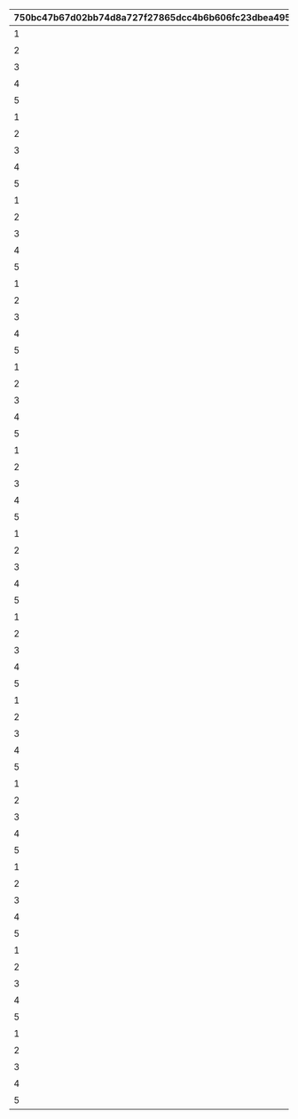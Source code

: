 |750bc47b67d02bb74d8a727f27865dcc4b6b606fc23dbea495a9964755c0105b|4795ee7344784733537a1b9b257379740b075e83139641bbf77d0415e3375045|a97545f3d2227a347b179c754b29cf7f06e99c563903ea908884568d089bc69f|d1f803dad5837622cec2c473b3befb344d1cb84de49919e7d9da44c22657443b|406c609808e70140c8aab2f897c2168ac515faa5c39a17ffeaa9fe2c1d162ee8|c9bc2f3e0a74541b3dd9bdb0dbd280e59390e9a49a4e1f816f40d0cc20711d0c|d9c93587a8fed50dd2647a4c124136a2b79f99c99c5432e95bdfa9fbb9ac3c9f|bda0758fa59995c053a2744ae9008c1be28efa309c23276429f241d20d611efd|c858fb42257d8ae36d0b43e907033ca910d47648798dcf2b1ec6e03acc8b9327|9e295915fc50db1adcd67ce2aba079a9b400f2e7810760160da6b0d830b3f144|4193265ff27a8ac325c2ec6e26693d9076680163e2a620ed1897f12b2c64e2e8|c90a4134ac32ced9e1ffdffa1e8134532a621ddbf3b974894de50452d65f6f64|4f2ae5753e6e66816717bd4072a4f6b59dc09eb2d6386ced450af0b69952cd70|4c5d14c6a24a8ab345142c9f854d61576ad4c3bab88824577e246051bb3f88cb|29bdff9c2f5cff470b352f473f899489964f7d6fc96d852c89fbc6ac879d529f|
| --- | --- | --- | --- | --- | --- | --- | --- | --- | --- | --- | --- | --- | --- | --- |
|1|80001|0|603|32001|1st Round Clear！|0|3200101|2030/04/01 14:59:59|2015/04/01 15:00:00|0|1004110|スペシャルダンジョンを1回登頂しよう|32001001|1|
|2|80001|0|603|32001|2nd Round Clear！|0|3200102|2030/04/01 14:59:59|2015/04/01 15:00:00|0|1004110|スペシャルダンジョンを2回登頂しよう|32001002|1|
|3|80001|0|603|32001|3rd Round Clear！|0|3200103|2030/04/01 14:59:59|2015/04/01 15:00:00|0|1004110|スペシャルダンジョンを3回登頂しよう|32001003|1|
|4|80001|0|603|32001|4th Round Clear！|0|3200104|2030/04/01 14:59:59|2015/04/01 15:00:00|0|1004110|スペシャルダンジョンを4回登頂しよう|32001004|1|
|5|80001|0|603|32001|CONQUEST！|0|3200105|2030/04/01 14:59:59|2015/04/01 15:00:00|0|1004110|スペシャルダンジョンを5回登頂しよう|32001005|1|
|1|80001|0|603|32002|1st Round Clear！|0|3200201|2030/04/01 14:59:59|2015/04/01 15:00:00|0|1004110|スペシャルダンジョンを1回登頂しよう|32001001|1|
|2|80001|0|603|32002|2nd Round Clear！|0|3200202|2030/04/01 14:59:59|2015/04/01 15:00:00|0|1004110|スペシャルダンジョンを2回登頂しよう|32001002|1|
|3|80001|0|603|32002|3rd Round Clear！|0|3200203|2030/04/01 14:59:59|2015/04/01 15:00:00|0|1004110|スペシャルダンジョンを3回登頂しよう|32001003|1|
|4|80001|0|603|32002|4th Round Clear！|0|3200204|2030/04/01 14:59:59|2015/04/01 15:00:00|0|1004110|スペシャルダンジョンを4回登頂しよう|32001004|1|
|5|80001|0|603|32002|CONQUEST！|0|3200205|2030/04/01 14:59:59|2015/04/01 15:00:00|0|1004110|スペシャルダンジョンを5回登頂しよう|32001005|1|
|1|80001|0|603|32003|1st Round Clear！|0|3200301|2030/04/01 14:59:59|2015/04/01 15:00:00|0|1004110|スペシャルダンジョンを1回登頂しよう|32001001|1|
|2|80001|0|603|32003|2nd Round Clear！|0|3200302|2030/04/01 14:59:59|2015/04/01 15:00:00|0|1004110|スペシャルダンジョンを2回登頂しよう|32001002|1|
|3|80001|0|603|32003|3rd Round Clear！|0|3200303|2030/04/01 14:59:59|2015/04/01 15:00:00|0|1004110|スペシャルダンジョンを3回登頂しよう|32001003|1|
|4|80001|0|603|32003|4th Round Clear！|0|3200304|2030/04/01 14:59:59|2015/04/01 15:00:00|0|1004110|スペシャルダンジョンを4回登頂しよう|32001004|1|
|5|80001|0|603|32003|CONQUEST！|0|3200305|2030/04/01 14:59:59|2015/04/01 15:00:00|0|1004110|スペシャルダンジョンを5回登頂しよう|32001005|1|
|1|80001|0|603|32004|1st Round Clear！|0|3200401|2030/04/01 14:59:59|2015/04/01 15:00:00|0|1004110|スペシャルダンジョンを1回登頂しよう|32001001|1|
|2|80001|0|603|32004|2nd Round Clear！|0|3200402|2030/04/01 14:59:59|2015/04/01 15:00:00|0|1004110|スペシャルダンジョンを2回登頂しよう|32001002|1|
|3|80001|0|603|32004|3rd Round Clear！|0|3200403|2030/04/01 14:59:59|2015/04/01 15:00:00|0|1004110|スペシャルダンジョンを3回登頂しよう|32001003|1|
|4|80001|0|603|32004|4th Round Clear！|0|3200404|2030/04/01 14:59:59|2015/04/01 15:00:00|0|1004110|スペシャルダンジョンを4回登頂しよう|32001004|1|
|5|80001|0|603|32004|CONQUEST！|0|3200405|2030/04/01 14:59:59|2015/04/01 15:00:00|0|1004110|スペシャルダンジョンを5回登頂しよう|32001005|1|
|1|80001|0|603|32005|1st Round Clear！|0|3200501|2030/04/01 14:59:59|2015/04/01 15:00:00|0|1004110|スペシャルダンジョンを1回登頂しよう|32001001|1|
|2|80001|0|603|32005|2nd Round Clear！|0|3200502|2030/04/01 14:59:59|2015/04/01 15:00:00|0|1004110|スペシャルダンジョンを2回登頂しよう|32001002|1|
|3|80001|0|603|32005|3rd Round Clear！|0|3200503|2030/04/01 14:59:59|2015/04/01 15:00:00|0|1004110|スペシャルダンジョンを3回登頂しよう|32001003|1|
|4|80001|0|603|32005|4th Round Clear！|0|3200504|2030/04/01 14:59:59|2015/04/01 15:00:00|0|1004110|スペシャルダンジョンを4回登頂しよう|32001004|1|
|5|80001|0|603|32005|CONQUEST！|0|3200505|2030/04/01 14:59:59|2015/04/01 15:00:00|0|1004110|スペシャルダンジョンを5回登頂しよう|32001005|1|
|1|80001|0|603|32006|1st Round Clear！|0|3200601|2030/04/01 14:59:59|2015/04/01 15:00:00|0|1004110|スペシャルダンジョンを1回登頂しよう|32001001|1|
|2|80001|0|603|32006|2nd Round Clear！|0|3200602|2030/04/01 14:59:59|2015/04/01 15:00:00|0|1004110|スペシャルダンジョンを2回登頂しよう|32001002|1|
|3|80001|0|603|32006|3rd Round Clear！|0|3200603|2030/04/01 14:59:59|2015/04/01 15:00:00|0|1004110|スペシャルダンジョンを3回登頂しよう|32001003|1|
|4|80001|0|603|32006|4th Round Clear！|0|3200604|2030/04/01 14:59:59|2015/04/01 15:00:00|0|1004110|スペシャルダンジョンを4回登頂しよう|32001004|1|
|5|80001|0|603|32006|CONQUEST！|0|3200605|2030/04/01 14:59:59|2015/04/01 15:00:00|0|1004110|スペシャルダンジョンを5回登頂しよう|32001005|1|
|1|80001|0|603|32007|1st Round Clear！|0|3200701|2030/04/01 14:59:59|2015/04/01 15:00:00|0|1004110|スペシャルダンジョンを1回登頂しよう|32001001|1|
|2|80001|0|603|32007|2nd Round Clear！|0|3200702|2030/04/01 14:59:59|2015/04/01 15:00:00|0|1004110|スペシャルダンジョンを2回登頂しよう|32001002|1|
|3|80001|0|603|32007|3rd Round Clear！|0|3200703|2030/04/01 14:59:59|2015/04/01 15:00:00|0|1004110|スペシャルダンジョンを3回登頂しよう|32001003|1|
|4|80001|0|603|32007|4th Round Clear！|0|3200704|2030/04/01 14:59:59|2015/04/01 15:00:00|0|1004110|スペシャルダンジョンを4回登頂しよう|32001004|1|
|5|80001|0|603|32007|CONQUEST！|0|3200705|2030/04/01 14:59:59|2015/04/01 15:00:00|0|1004110|スペシャルダンジョンを5回登頂しよう|32001005|1|
|1|80001|0|603|32008|1st Round Clear！|0|3200801|2030/04/01 14:59:59|2015/04/01 15:00:00|0|1004110|スペシャルダンジョンを1回登頂しよう|32001001|1|
|2|80001|0|603|32008|2nd Round Clear！|0|3200802|2030/04/01 14:59:59|2015/04/01 15:00:00|0|1004110|スペシャルダンジョンを2回登頂しよう|32001002|1|
|3|80001|0|603|32008|3rd Round Clear！|0|3200803|2030/04/01 14:59:59|2015/04/01 15:00:00|0|1004110|スペシャルダンジョンを3回登頂しよう|32001003|1|
|4|80001|0|603|32008|4th Round Clear！|0|3200804|2030/04/01 14:59:59|2015/04/01 15:00:00|0|1004110|スペシャルダンジョンを4回登頂しよう|32001004|1|
|5|80001|0|603|32008|CONQUEST！|0|3200805|2030/04/01 14:59:59|2015/04/01 15:00:00|0|1004110|スペシャルダンジョンを5回登頂しよう|32001005|1|
|1|80001|0|603|32009|1st Round Clear！|0|3200901|2030/04/01 14:59:59|2015/04/01 15:00:00|0|1004110|スペシャルダンジョンを1回登頂しよう|32001001|1|
|2|80001|0|603|32009|2nd Round Clear！|0|3200902|2030/04/01 14:59:59|2015/04/01 15:00:00|0|1004110|スペシャルダンジョンを2回登頂しよう|32001002|1|
|3|80001|0|603|32009|3rd Round Clear！|0|3200903|2030/04/01 14:59:59|2015/04/01 15:00:00|0|1004110|スペシャルダンジョンを3回登頂しよう|32001003|1|
|4|80001|0|603|32009|4th Round Clear！|0|3200904|2030/04/01 14:59:59|2015/04/01 15:00:00|0|1004110|スペシャルダンジョンを4回登頂しよう|32001004|1|
|5|80001|0|603|32009|CONQUEST！|0|3200905|2030/04/01 14:59:59|2015/04/01 15:00:00|0|1004110|スペシャルダンジョンを5回登頂しよう|32001005|1|
|1|80001|0|603|32010|1st Round Clear！|0|3201001|2030/04/01 14:59:59|2015/04/01 15:00:00|0|1004110|スペシャルダンジョンを1回登頂しよう|32001001|1|
|2|80001|0|603|32010|2nd Round Clear！|0|3201002|2030/04/01 14:59:59|2015/04/01 15:00:00|0|1004110|スペシャルダンジョンを2回登頂しよう|32001002|1|
|3|80001|0|603|32010|3rd Round Clear！|0|3201003|2030/04/01 14:59:59|2015/04/01 15:00:00|0|1004110|スペシャルダンジョンを3回登頂しよう|32001003|1|
|4|80001|0|603|32010|4th Round Clear！|0|3201004|2030/04/01 14:59:59|2015/04/01 15:00:00|0|1004110|スペシャルダンジョンを4回登頂しよう|32001004|1|
|5|80001|0|603|32010|CONQUEST！|0|3201005|2030/04/01 14:59:59|2015/04/01 15:00:00|0|1004110|スペシャルダンジョンを5回登頂しよう|32001005|1|
|1|80001|0|603|32011|1st Round Clear！|0|3201101|2030/04/01 14:59:59|2015/04/01 15:00:00|0|1004110|スペシャルダンジョンを1回登頂しよう|32001001|1|
|2|80001|0|603|32011|2nd Round Clear！|0|3201102|2030/04/01 14:59:59|2015/04/01 15:00:00|0|1004110|スペシャルダンジョンを2回登頂しよう|32001002|1|
|3|80001|0|603|32011|3rd Round Clear！|0|3201103|2030/04/01 14:59:59|2015/04/01 15:00:00|0|1004110|スペシャルダンジョンを3回登頂しよう|32001003|1|
|4|80001|0|603|32011|4th Round Clear！|0|3201104|2030/04/01 14:59:59|2015/04/01 15:00:00|0|1004110|スペシャルダンジョンを4回登頂しよう|32001004|1|
|5|80001|0|603|32011|CONQUEST！|0|3201105|2030/04/01 14:59:59|2015/04/01 15:00:00|0|1004110|スペシャルダンジョンを5回登頂しよう|32001005|1|
|1|80001|0|603|32012|1st Round Clear！|0|3201201|2030/04/01 14:59:59|2015/04/01 15:00:00|0|1004110|スペシャルダンジョンを1回登頂しよう|32001001|1|
|2|80001|0|603|32012|2nd Round Clear！|0|3201202|2030/04/01 14:59:59|2015/04/01 15:00:00|0|1004110|スペシャルダンジョンを2回登頂しよう|32001002|1|
|3|80001|0|603|32012|3rd Round Clear！|0|3201203|2030/04/01 14:59:59|2015/04/01 15:00:00|0|1004110|スペシャルダンジョンを3回登頂しよう|32001003|1|
|4|80001|0|603|32012|4th Round Clear！|0|3201204|2030/04/01 14:59:59|2015/04/01 15:00:00|0|1004110|スペシャルダンジョンを4回登頂しよう|32001004|1|
|5|80001|0|603|32012|CONQUEST！|0|3201205|2030/04/01 14:59:59|2015/04/01 15:00:00|0|1004110|スペシャルダンジョンを5回登頂しよう|32001005|1|
|1|80001|0|603|32013|1st Round Clear！|0|3201301|2030/04/01 14:59:59|2015/04/01 15:00:00|0|1004110|スペシャルダンジョンを1回登頂しよう|32001001|1|
|2|80001|0|603|32013|2nd Round Clear！|0|3201302|2030/04/01 14:59:59|2015/04/01 15:00:00|0|1004110|スペシャルダンジョンを2回登頂しよう|32001002|1|
|3|80001|0|603|32013|3rd Round Clear！|0|3201303|2030/04/01 14:59:59|2015/04/01 15:00:00|0|1004110|スペシャルダンジョンを3回登頂しよう|32001003|1|
|4|80001|0|603|32013|4th Round Clear！|0|3201304|2030/04/01 14:59:59|2015/04/01 15:00:00|0|1004110|スペシャルダンジョンを4回登頂しよう|32001004|1|
|5|80001|0|603|32013|CONQUEST！|0|3201305|2030/04/01 14:59:59|2015/04/01 15:00:00|0|1004110|スペシャルダンジョンを5回登頂しよう|32001005|1|